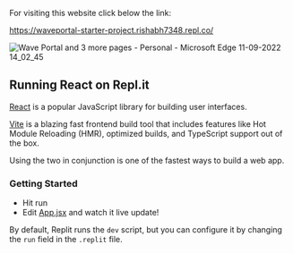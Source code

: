For visiting this website click below the link:

https://waveportal-starter-project.rishabh7348.repl.co/

![Wave Portal and 3 more pages - Personal - Microsoft​ Edge 11-09-2022 14_02_45](https://user-images.githubusercontent.com/75687649/189518753-7ff31c36-b4c2-4f99-a65a-4a691bf5cb78.png)


## Running React on Repl.it

[React](https://reactjs.org/) is a popular JavaScript library for building user interfaces.

[Vite](https://vitejs.dev/) is a blazing fast frontend build tool that includes features like Hot Module Reloading (HMR), optimized builds, and TypeScript support out of the box.

Using the two in conjunction is one of the fastest ways to build a web app.

### Getting Started
- Hit run
- Edit [App.jsx](#src/App.jsx) and watch it live update!

By default, Replit runs the `dev` script, but you can configure it by changing the `run` field in the `.replit` file.

